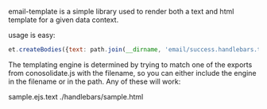 email-template is a simple library used to render both a text and html template for a given data context.

usage is easy:
```javascript
et.createBodies({text: path.join(__dirname, 'email/success.handlebars.text')}, data, callback);
```

The templating engine is determined by trying to match one of the exports from conosolidate.js with the filename, so you can either include the engine in the filename or in the path.  Any of these will work:

sample.ejs.text
./handlebars/sample.html